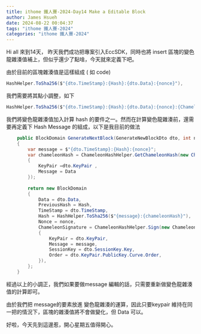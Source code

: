 ```yaml
---
title: ithome 鐵人賽-2024-Day14 Make a Editable Block
author: James Hsueh
date: 2024-08-22 00:04:37
tags: "ithome 鐵人賽-2024"
categories: "ithome 鐵人賽-2024"
---
```

Hi all 來到14天， 昨天我們成功把專案引入EccSDK，同時也將 insert 區塊的變色龍雜湊值補上，但似乎還少了點啥，今天就來定義下吧。
<!--more-->

由於目前的區塊雜湊值是這樣組成 ( 如 code)

```csharp
HashHelper.ToSha256($"{dto.TimeStamp}:{Hash}:{dto.Data}:{nonce}"),
```

我們需要將其點小調整，如下

```csharp
HashHelper.ToSha256($"{dto.TimeStamp}:{Hash}:{dto.Data}:{nonce}:{ChameleonHash}"),
```

我們將變色龍雜湊值加入計算 hash 的要件之一。然而在計算變色龍雜湊前，還需要再定義下 Hash Message 的組成，以下是我目前的做法

```csharp
    public BlockDomain GenerateNextBlock(GenerateNewBlockDto dto, int nonce)
    {
        var message = $"{dto.TimeStamp}:{Hash}:{nonce}";
        var chameleonHash = ChameleonHashHelper.GetChameleonHash(new ChameleonHashRequest()
        {
            KeyPair =dto.KeyPair ,
            Message = Data 
        });
        
        return new BlockDomain
        {
            Data = dto.Data,
            PreviousHash = Hash,
            TimeStamp = dto.TimeStamp,
            Hash = HashHelper.ToSha256($"{message}:{chameleonHash}"),
            Nonce = nonce,
            ChameleonSignature = ChameleonHashHelper.Sign(new ChameleonHashRequest
            {
                KeyPair = dto.KeyPair,
                Message = message,
                SessionKey = dto.SessionKey.Key,
                Order = dto.KeyPair.PublicKey.Curve.Order,
            }),
        };
    }

```

經過以上的小調正，我們如果要做message 編輯的話，只需要重新做變色龍雜湊值的計算即可。

由於我們把 message的要素放進 變色龍雜湊的運算，因此只要keypair 維持在同一把的情況下，區塊的雜湊值將不會做變化，但 Data 可以。

好啦，今天先到這邊惹，開心星期五值得開心。